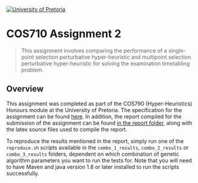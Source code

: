 [![University of Pretoria](https://www.up.ac.za/themes/up2.0/images/horizontal-logo.png)]()

# COS710 Assignment 2

> This assignment involves comparing the performance of a single-point selection perturbative hyper-heuristic and 
> multipoint selection perturbative hyper-heuristic for solving the examination timetabling problem.

## Overview

This assignment was completed as part of the COS790 (Hyper-Heuristics) Honours module at the University of Pretoria.
The specification for the assignment can be found [here](specification.pdf). In addition, the report compiled for the submission
of the assignment can be found [in the report folder](report/report.pdf), along with the latex source files used to compile the report.

To reproduce the results mentioned in the report, simply run one of the `reproduce.sh` scripts available in the `combo_1_results`, `combo_2_results`
or `combo_3_results` folders, dependent on which combination of genetic algorithm parameters you want to run the tests for.
Note that you will need to have Maven and java version 1.8 or later installed to run the scripts successfully.